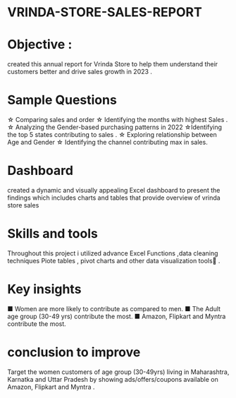 # VRINDA-STORE-SALES-REPORT
# Objective :
created this annual report for Vrinda Store to help them understand their customers better and drive sales growth in 2023 .
# Sample Questions 
☆ Comparing sales and order
☆ Identifying the months with highest Sales .
☆ Analyzing the Gender-based purchasing patterns in 2022
☆Identifying the top 5 states contributing to sales .
☆ Exploring relationship between Age and Gender
☆ Identifying the channel contributing max in sales.

# Dashboard 
created a dynamic and visually appealing Excel dashboard to present the findings which includes charts and tables that provide overview of vrinda store sales  

# Skills and tools 
Throughout this project i utilized advance Excel Functions ,data cleaning techniques Piote tables , pivot charts and other data visualization tools🔧 .
# Key insights 
■ Women are more likely to contribute as compared to men.
■ The Adult age group (30-49 yrs) contribute the most.
■ Amazon, Flipkart and Myntra contribute the most.
 # conclusion to improve 
 Target the women customers of age group (30-49yrs) living in Maharashtra, Karnatka and Uttar Pradesh by showing ads/offers/coupons available on Amazon, Flipkart and Myntra .
